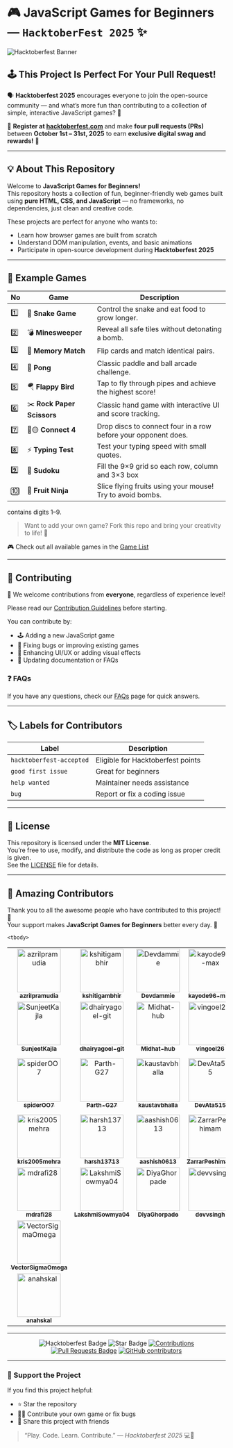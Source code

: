 # 🎮 JavaScript Games for Beginners — `HacktoberFest 2025` ✨

![Hacktoberfest Banner](https://github.com/azrilpramudia/javascript-games/raw/main/.github/banner.png)

## 🕹️ This Project Is Perfect For Your Pull Request!

🗣 **Hacktoberfest 2025** encourages everyone to join the open-source community — and what’s more fun than contributing to a collection of simple, interactive JavaScript games? 🎯

📢 **Register at [hacktoberfest.com](https://hacktoberfest.com)** and make **four pull requests (PRs)** between **October 1st – 31st, 2025** to earn **exclusive digital swag and rewards!** 🚀

---

## 💡 About This Repository

Welcome to **JavaScript Games for Beginners!**  
This repository hosts a collection of fun, beginner-friendly web games built using **pure HTML, CSS, and JavaScript** — no frameworks, no dependencies, just clean and creative code.

These projects are perfect for anyone who wants to:

- Learn how browser games are built from scratch
- Understand DOM manipulation, events, and basic animations
- Participate in open-source development during **Hacktoberfest 2025**

---

## 📂 Example Games

| No  | Game                    | Description                                             |
| --- | ----------------------- | ------------------------------------------------------- |
| 1️⃣  | 🐍 **Snake Game**       | Control the snake and eat food to grow longer.          |
| 2️⃣  | 💣 **Minesweeper**      | Reveal all safe tiles without detonating a bomb.        |
| 3️⃣  | 🧩 **Memory Match**     | Flip cards and match identical pairs.                   |
| 4️⃣  | 🏓 **Pong**             | Classic paddle and ball arcade challenge.               |
| 5️⃣  | 🪂 **Flappy Bird**      | Tap to fly through pipes and achieve the highest score! |
| 6️⃣  | ✂️ **Rock Paper Scissors** | Classic hand game with interactive UI and score tracking. |
| 7️⃣  | 🔴🟡 **Connect 4**      | Drop discs to connect four in a row before your opponent does. |
| 8️⃣  | ⚡ **Typing Test**      | Test your typing speed with small quotes. |
| 9️⃣  | 🧩 **Sudoku**           | Fill the 9×9 grid so each row, column and 3×3 box 
| 🔟 | 🍉 **Fruit Ninja** | Slice flying fruits using your mouse! Try to avoid bombs. |
contains digits 1–9.


> Want to add your own game? Fork this repo and bring your creativity to life! 🎨

🎮 Check out all available games in the [Game List](./list-game.md)

---

## 🧠 Contributing

🎉 We welcome contributions from **everyone**, regardless of experience level!

Please read our [Contribution Guidelines](./CONTRIBUTING.md) before starting.

You can contribute by:

- 🕹️ Adding a new JavaScript game
- 🐞 Fixing bugs or improving existing games
- 💅 Enhancing UI/UX or adding visual effects
- 📘 Updating documentation or FAQs

### ❓ FAQs

If you have any questions, check our [FAQs](./Faqs.md) page for quick answers.

---

## 🏷️ Labels for Contributors

| Label                    | Description                       |
| ------------------------ | --------------------------------- |
| `hacktoberfest-accepted` | Eligible for Hacktoberfest points |
| `good first issue`       | Great for beginners               |
| `help wanted`            | Maintainer needs assistance       |
| `bug`                    | Report or fix a coding issue      |

---

## 📜 License

This repository is licensed under the **MIT License**.  
You’re free to use, modify, and distribute the code as long as proper credit is given.  
See the [LICENSE](./LICENSE) file for details.

---

## 💫 Amazing Contributors

Thank you to all the awesome people who have contributed to this project! 🎉  
Your support makes **JavaScript Games for Beginners** better every day. 💪

<!-- readme: contributors -start -->
<table>
	<tbody>
		<tr>
            <td align="center">
                <a href="https://github.com/azrilpramudia">
                    <img src="https://avatars.githubusercontent.com/u/107488372?v=4" width="100;" alt="azrilpramudia"/>
                    <br />
                    <sub><b>azrilpramudia</b></sub>
                </a>
            </td>
            <td align="center">
                <a href="https://github.com/kshitigambhir">
                    <img src="https://avatars.githubusercontent.com/u/134823553?v=4" width="100;" alt="kshitigambhir"/>
                    <br />
                    <sub><b>kshitigambhir</b></sub>
                </a>
            </td>
            <td align="center">
                <a href="https://github.com/Devdammie">
                    <img src="https://avatars.githubusercontent.com/u/136215055?v=4" width="100;" alt="Devdammie"/>
                    <br />
                    <sub><b>Devdammie</b></sub>
                </a>
            </td>
            <td align="center">
                <a href="https://github.com/kayode96-max">
                    <img src="https://avatars.githubusercontent.com/u/67349260?v=4" width="100;" alt="kayode96-max"/>
                    <br />
                    <sub><b>kayode96-max</b></sub>
                </a>
            </td>
            <td align="center">
                <a href="https://github.com/K2976">
                    <img src="https://avatars.githubusercontent.com/u/120504065?v=4" width="100;" alt="K2976"/>
                    <br />
                    <sub><b>K2976</b></sub>
                </a>
            </td>
            <td align="center">
                <a href="https://github.com/GOUTHAMVE04">
                    <img src="https://avatars.githubusercontent.com/u/180084300?v=4" width="100;" alt="GOUTHAMVE04"/>
                    <br />
                    <sub><b>GOUTHAMVE04</b></sub>
                </a>
            </td>
		</tr>
		<tr>
            <td align="center">
                <a href="https://github.com/SunjeetKajla">
                    <img src="https://avatars.githubusercontent.com/u/206449884?v=4" width="100;" alt="SunjeetKajla"/>
                    <br />
                    <sub><b>SunjeetKajla</b></sub>
                </a>
            </td>
            <td align="center">
                <a href="https://github.com/dhairyagoel-git">
                    <img src="https://avatars.githubusercontent.com/u/77429914?v=4" width="100;" alt="dhairyagoel-git"/>
                    <br />
                    <sub><b>dhairyagoel-git</b></sub>
                </a>
            </td>
            <td align="center">
                <a href="https://github.com/Midhat-hub">
                    <img src="https://avatars.githubusercontent.com/u/176475738?v=4" width="100;" alt="Midhat-hub"/>
                    <br />
                    <sub><b>Midhat-hub</b></sub>
                </a>
            </td>
            <td align="center">
                <a href="https://github.com/vingoel26">
                    <img src="https://avatars.githubusercontent.com/u/183179914?v=4" width="100;" alt="vingoel26"/>
                    <br />
                    <sub><b>vingoel26</b></sub>
                </a>
            </td>
            <td align="center">
                <a href="https://github.com/Anshul-Bartwal">
                    <img src="https://avatars.githubusercontent.com/u/223218288?v=4" width="100;" alt="Anshul-Bartwal"/>
                    <br />
                    <sub><b>Anshul-Bartwal</b></sub>
                </a>
            </td>
            <td align="center">
                <a href="https://github.com/SuvanshTembe">
                    <img src="https://avatars.githubusercontent.com/u/143190430?v=4" width="100;" alt="SuvanshTembe"/>
                    <br />
                    <sub><b>SuvanshTembe</b></sub>
                </a>
            </td>
		</tr>
		<tr>
            <td align="center">
                <a href="https://github.com/spiderOO7">
                    <img src="https://avatars.githubusercontent.com/u/120004473?v=4" width="100;" alt="spiderOO7"/>
                    <br />
                    <sub><b>spiderOO7</b></sub>
                </a>
            </td>
            <td align="center">
                <a href="https://github.com/Parth-G27">
                    <img src="https://avatars.githubusercontent.com/u/107863553?v=4" width="100;" alt="Parth-G27"/>
                    <br />
                    <sub><b>Parth-G27</b></sub>
                </a>
            </td>
            <td align="center">
                <a href="https://github.com/kaustavbhalla">
                    <img src="https://avatars.githubusercontent.com/u/217026892?v=4" width="100;" alt="kaustavbhalla"/>
                    <br />
                    <sub><b>kaustavbhalla</b></sub>
                </a>
            </td>
            <td align="center">
                <a href="https://github.com/DevAta515">
                    <img src="https://avatars.githubusercontent.com/u/123933781?v=4" width="100;" alt="DevAta515"/>
                    <br />
                    <sub><b>DevAta515</b></sub>
                </a>
            </td>
            <td align="center">
                <a href="https://github.com/harshwardhan-singh-bais">
                    <img src="https://avatars.githubusercontent.com/u/172008861?v=4" width="100;" alt="harshwardhan-singh-bais"/>
                    <br />
                    <sub><b>harshwardhan-singh-bais</b></sub>
                </a>
            </td>
            <td align="center">
                <a href="https://github.com/sea-deep">
                    <img src="https://avatars.githubusercontent.com/u/122673793?v=4" width="100;" alt="sea-deep"/>
                    <br />
                    <sub><b>sea-deep</b></sub>
                </a>
            </td>
		</tr>
		<tr>
            <td align="center">
                <a href="https://github.com/kris2005mehra">
                    <img src="https://avatars.githubusercontent.com/u/183271663?v=4" width="100;" alt="kris2005mehra"/>
                    <br />
                    <sub><b>kris2005mehra</b></sub>
                </a>
            </td>
            <td align="center">
                <a href="https://github.com/harsh13713">
                    <img src="https://avatars.githubusercontent.com/u/168455999?v=4" width="100;" alt="harsh13713"/>
                    <br />
                    <sub><b>harsh13713</b></sub>
                </a>
            </td>
            <td align="center">
                <a href="https://github.com/aashish0613">
                    <img src="https://avatars.githubusercontent.com/u/127974637?v=4" width="100;" alt="aashish0613"/>
                    <br />
                    <sub><b>aashish0613</b></sub>
                </a>
            </td>
            <td align="center">
                <a href="https://github.com/ZarrarPeshimam">
                    <img src="https://avatars.githubusercontent.com/u/158853189?v=4" width="100;" alt="ZarrarPeshimam"/>
                    <br />
                    <sub><b>ZarrarPeshimam</b></sub>
                </a>
            </td>
            <td align="center">
                <a href="https://github.com/Shachi12Shukla">
                    <img src="https://avatars.githubusercontent.com/u/152056204?v=4" width="100;" alt="Shachi12Shukla"/>
                    <br />
                    <sub><b>Shachi12Shukla</b></sub>
                </a>
            </td>
            <td align="center">
                <a href="https://github.com/Mohitlikestocode">
                    <img src="https://avatars.githubusercontent.com/u/197102299?v=4" width="100;" alt="Mohitlikestocode"/>
                    <br />
                    <sub><b>Mohitlikestocode</b></sub>
                </a>
            </td>
		</tr>
		<tr>
            <td align="center">
                <a href="https://github.com/mdrafi28">
                    <img src="https://avatars.githubusercontent.com/u/174167695?v=4" width="100;" alt="mdrafi28"/>
                    <br />
                    <sub><b>mdrafi28</b></sub>
                </a>
            </td>
            <td align="center">
                <a href="https://github.com/LakshmiSowmya04">
                    <img src="https://avatars.githubusercontent.com/u/112118575?v=4" width="100;" alt="LakshmiSowmya04"/>
                    <br />
                    <sub><b>LakshmiSowmya04</b></sub>
                </a>
            </td>
            <td align="center">
                <a href="https://github.com/DiyaGhorpade">
                    <img src="https://avatars.githubusercontent.com/u/144580639?v=4" width="100;" alt="DiyaGhorpade"/>
                    <br />
                    <sub><b>DiyaGhorpade</b></sub>
                </a>
            </td>
            <td align="center">
                <a href="https://github.com/devvsingh">
                    <img src="https://avatars.githubusercontent.com/u/148372017?v=4" width="100;" alt="devvsingh"/>
                    <br />
                    <sub><b>devvsingh</b></sub>
                </a>
            </td>
            <td align="center">
                <a href="https://github.com/AnjaliPai16">
                    <img src="https://avatars.githubusercontent.com/u/183728409?v=4" width="100;" alt="AnjaliPai16"/>
                    <br />
                    <sub><b>AnjaliPai16</b></sub>
                </a>
            </td>
            <td align="center">
                <a href="https://github.com/aditi-verma-20">
                    <img src="https://avatars.githubusercontent.com/u/181006413?v=4" width="100;" alt="aditi-verma-20"/>
                    <br />
                    <sub><b>aditi-verma-20</b></sub>
                </a>
            </td>
		</tr>
		<tr>
            <td align="center">
                <a href="https://github.com/VectorSigmaOmega">
                    <img src="https://avatars.githubusercontent.com/u/69073394?v=4" width="100;" alt="VectorSigmaOmega"/>
                    <br />
                    <sub><b>VectorSigmaOmega</b></sub>
                </a>
            </td>
		</tr>
        <td align="center">
    <a href="https://github.com/anahskal">
        <img src="https://avatars.githubusercontent.com/u/169256712?v=4" width="100;" alt="anahskal"/>
        <br />
        <sub><b>anahskal</b></sub>
    </a>
</td>

	<tbody>
</table>
<!-- readme: contributors -end -->

---

<div align="center">

<img src="https://img.shields.io/badge/hacktoberfest2025--blueviolet" alt="Hacktoberfest Badge"/>
<img src="https://img.shields.io/static/v1?label=%F0%9F%8C%9F&message=If%20Useful&style=flat&color=BC4E99" alt="Star Badge"/>
<a href="https://github.com/azrilpramudia/javascript-games"><img src="https://img.shields.io/badge/Contributions-welcome-violet.svg?style=flat&logo=git" alt="Contributions"/></a>  
<a href="https://github.com/azrilpramudia/javascript-games/pulls"><img src="https://img.shields.io/github/issues-pr/azrilpramudia/javascript-games" alt="Pull Requests Badge"/></a>  
<a href="https://github.com/azrilpramudia/javascript-games/graphs/contributors"><img alt="GitHub contributors" src="https://img.shields.io/github/contributors/azrilpramudia/javascript-games?color=2b9348"></a>

</div>

<!-- Last contributors update: 2025-10-28 17:30:00 UTC -->

---

### 🌟 Support the Project

If you find this project helpful:

- ⭐ Star the repository
- 🧑‍💻 Contribute your own game or fix bugs
- 💬 Share this project with friends

> “Play. Code. Learn. Contribute.” — _Hacktoberfest 2025_ 💻🎉